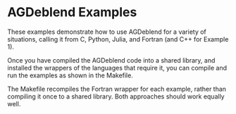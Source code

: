 # AGDeblend Examples

These examples demonstrate how to use AGDeblend for a variety of situations, calling it from C, Python, Julia, and Fortran (and C++ for Example 1).

Once you have compiled the AGDeblend code into a shared library, and installed the wrappers of the languages that require it, you can compile and run the examples as shown in the Makefile.

The Makefile recompiles the Fortran wrapper for each example, rather than compiling it once to a shared library. Both approaches should work equally well.
